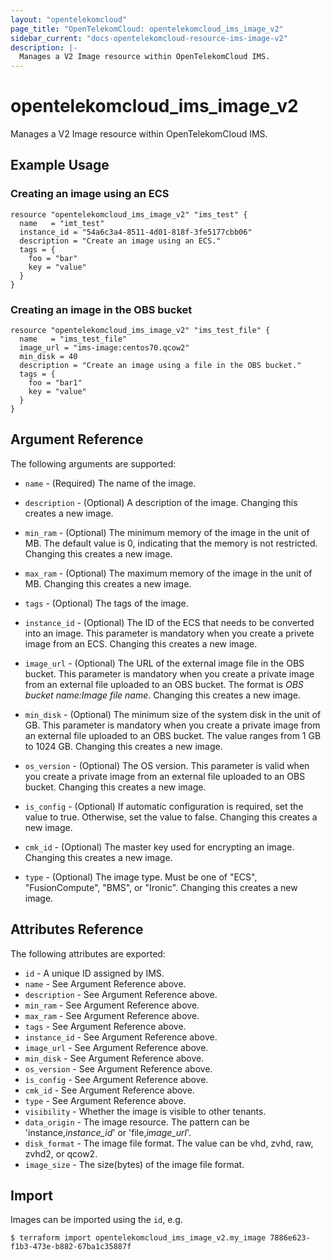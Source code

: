 ```yaml
---
layout: "opentelekomcloud"
page_title: "OpenTelekomCloud: opentelekomcloud_ims_image_v2"
sidebar_current: "docs-opentelekomcloud-resource-ims-image-v2"
description: |-
  Manages a V2 Image resource within OpenTelekomCloud IMS.
---
```


# opentelekomcloud\_ims\_image_v2

Manages a V2 Image resource within OpenTelekomCloud IMS.

## Example Usage

###  Creating an image using an ECS

```hcl
resource "opentelekomcloud_ims_image_v2" "ims_test" {
  name   = "imt_test"
  instance_id = "54a6c3a4-8511-4d01-818f-3fe5177cbb06"
  description = "Create an image using an ECS."
  tags = {
    foo = "bar"
    key = "value"
  }
}
```

###  Creating an image in the OBS bucket

```hcl
resource "opentelekomcloud_ims_image_v2" "ims_test_file" {
  name   = "ims_test_file"
  image_url = "ims-image:centos70.qcow2"
  min_disk = 40
  description = "Create an image using a file in the OBS bucket."
  tags = {
    foo = "bar1"
    key = "value"
  }
}
```

## Argument Reference

The following arguments are supported:

* `name` - (Required) The name of the image.

* `description` - (Optional) A description of the image. Changing this creates a new image.

* `min_ram` - (Optional) The minimum memory of the image in the unit of MB.
    The default value is 0, indicating that the memory is not restricted.
	Changing this creates a new image.

* `max_ram` - (Optional) The maximum memory of the image in the unit of MB.
    Changing this creates a new image.

* `tags` - (Optional) The tags of the image.

* `instance_id` - (Optional) The ID of the ECS that needs to be converted into an image.
    This parameter is mandatory when you create a privete image from an ECS.
	Changing this creates a new image.

* `image_url` - (Optional) The URL of the external image file in the OBS bucket.
    This parameter is mandatory when you create a private image from an external file
	uploaded to an OBS bucket. The format is *OBS bucket name:Image file name*.
	Changing this creates a new image.

* `min_disk` - (Optional) The minimum size of the system disk in the unit of GB.
    This parameter is mandatory when you create a private image from an external file
    uploaded to an OBS bucket. The value ranges from 1 GB to 1024 GB.
    Changing this creates a new image.

* `os_version` - (Optional) The OS version.
    This parameter is valid when you create a private image from an external file
    uploaded to an OBS bucket. Changing this creates a new image.

* `is_config` - (Optional) If automatic configuration is required, set the value to true.
    Otherwise, set the value to false. Changing this creates a new image.

* `cmk_id` - (Optional) The master key used for encrypting an image.
    Changing this creates a new image.

* `type` - (Optional) The image type. Must be one of "ECS", "FusionCompute", "BMS",
    or "Ironic". Changing this creates a new image.

## Attributes Reference

The following attributes are exported:

* `id` - A unique ID assigned by IMS.
* `name` - See Argument Reference above.
* `description` - See Argument Reference above.
* `min_ram` - See Argument Reference above.
* `max_ram` - See Argument Reference above.
* `tags` - See Argument Reference above.
* `instance_id` - See Argument Reference above.
* `image_url` - See Argument Reference above.
* `min_disk` - See Argument Reference above.
* `os_version` - See Argument Reference above.
* `is_config` - See Argument Reference above.
* `cmk_id` - See Argument Reference above.
* `type` - See Argument Reference above.
* `visibility` - Whether the image is visible to other tenants.
* `data_origin` - The image resource. The pattern can be 'instance,*instance_id*' or 'file,*image_url*'.
* `disk_format` - The image file format. The value can be vhd, zvhd, raw, zvhd2, or qcow2.
* `image_size` - The size(bytes) of the image file format.

## Import

Images can be imported using the `id`, e.g.

```
$ terraform import opentelekomcloud_ims_image_v2.my_image 7886e623-f1b3-473e-b882-67ba1c35887f
```
